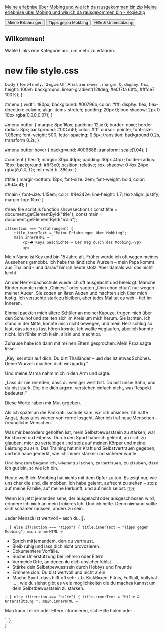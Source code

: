 [Meine erlebnise über Mobing und wie ich da rausgekommen bin.zip](https://github.com/bobdererstemensch-cyber)
[Meine erlebnise über Mobing und wie ich da rausgekommen bin - Kopie.zip](https://github.com/user-attachments/files/22751772/Meine.erlebnise.uber.Mobing.und.wie.ich.da.rausgekommen.bin.-.Kopie.zip)

<!DOCTYPE html>
<html lang="de">
<head>
    <meta charset="UTF-8">
    <meta name="viewport" content="width=device-width, initial-scale=1.0">
    <title>Meine Erfahrungen über Mobing und wie man das alles verhindern kann!</title>
            <!-- Firebase SDKs einbinden -->
            <script src="https://www.gstatic.com/firebasejs/10.7.0/firebase-app.js"></script>
            <script src="https://www.gstatic.com/firebasejs/10.7.0/firebase-auth.js"></script>
            <script src="https://www.gstatic.com/firebasejs/10.7.0/firebase-firestore.js"></script>
          
</head>
<!-- Im <head> für CSS -->
<link rel="stylesheet" href="styles.css">

<!-- Am Ende des <body> für JS -->
<script src="script.js"></script>

<body>
    <div id="menu">
    <button onclick="show('erfahrungen')">Meine Erfahrungen</button>
    <button onclick="show('tipps')">Tipps gegen Mobbing</button>
    <button onclick="show('hilfe')">Hilfe & Unterstützung</button>
</div>

<div id="content">
    <h2 id="title">Wilkommen!</h2>
    <div id="main">Wähle Links eine Kategorie aus, um mehr zu erfahren.</div>
    


</body>
</html>

# new file style.css
body {
    font-family: 'Segoe UI', Arial, sans-serif;
    margin: 0;
    display: flex;
    height: 100vh;
    background: linear-gradient(120deg, #e0f7fa 60%, #fffde7 100%);
}

#menu {
    width: 180px;
    background: #00796b;
    color: #fff;
    display: flex;
    flex-direction: column;
    align-items: stretch;
    padding: 20px 0;
    box-shadow: 2px 0 10px rgba(0,0,0,0.07);
}

#menu button {
    margin: 8px 16px;
    padding: 12px 0;
    border: none;
    border-radius: 8px;
    background: #004d40;
    color: #fff;
    cursor: pointer;
    font-size: 1.08em;
    font-weight: 500;
    letter-spacing: 0.5px;
    transition: background 0.2s, transform 0.2s;
}

#menu button:hover {
    background: #009688;
    transform: scale(1.04);
}

#content {
    flex: 1;
    margin: 30px 40px;
    padding: 30px 40px;
    border-radius: 18px;
    background: #fff3e0;
    position: relative;
    box-shadow: 0 4px 24px rgba(0,0,0,.12);
    min-width: 350px;
}

#title {
    margin-bottom: 18px;
    font-size: 2em;
    font-weight: bold;
    color: #6d4c41;
}

#main {
    font-size: 1.15em;
    color: #4e342e;
    line-height: 1.7;
    text-align: justify;
    margin-top: 10px;
}

#new file script.js
function show(section) {
    const title = document.getElementById("title");
    const main  = document.getElementById("main");

    if(section === "erfahrungen") {
        title.innerText = "Meine Erfahrungen über Mobbing";
        main.innerHTML = `
            <p>🌧️ Keys Geschichte – Der Weg durch das Mobbing.</p>
            <p>
Mein Name ist Key und bin 15 Jahre alt.
Früher wurde ich oft wegen meines Aussehens gemobbt. Ich habe thailändische Wurzeln – mein Papa kommt aus Thailand – und darauf bin ich heute stolz.
Aber damals war das nicht leicht.

An der Herrenbachschule wurde ich oft ausgelacht und beleidigt.
Manche Kinder nannten mich „Chinese“ oder sagten „Chin chon chun“, nur wegen meiner Augen.
Sie zogen an ihren Augen und machten sich über mich lustig.
Ich versuchte stark zu bleiben, aber jedes Mal tat es weh – tief im Inneren.

Einmal packten mich ältere Schüler an meiner Kapuze, trugen mich über den Schulhof und stellten sich im Kreis um mich herum.
Sie lachten. Ich stand in der Mitte, konnte mich nicht bewegen, und mein Herz schlug so laut, dass ich es fast hören konnte.
Ich wollte weglaufen, aber ich konnte nicht. Ich fühlte mich klein, allein und machtlos.

Zuhause habe ich dann mit meinen Eltern gesprochen.
Mein Papa sagte leise:

„Key, sei stolz auf dich. Du bist Thailänder – und das ist etwas Schönes. Deine Wurzeln machen dich einzigartig.“

Und meine Mama nahm mich in den Arm und sagte:

„Lass dir nie einreden, dass du weniger wert bist. Du bist unser Sohn, und du bist stark. Die, die dich ärgern, verstehen einfach nicht, was Respekt bedeutet.“

Diese Worte haben mir Mut gegeben.

Als ich später an die Pankratiusschule kam, war ich unsicher. Ich hatte Angst, dass alles wieder von vorne losgeht.
Aber ich traf neue Menschen – freundliche Menschen.

Was mir besonders geholfen hat, mein Selbstbewusstsein zu stärken, war Kickboxen und Fitness. Durch den Sport habe ich gelernt, an mich zu glauben, mich zu verteidigen und stolz auf meinen Körper und meine Leistung zu sein. Das Training hat mir Kraft und Selbstvertrauen gegeben, und ich habe gemerkt, wie ich immer stärker und sicherer wurde.

Und langsam begann ich, wieder zu lachen, zu vertrauen, zu glauben, dass ich gut bin, so wie ich bin.

Heute weiß ich:
Mobbing hat nichts mit dem Opfer zu tun. Es zeigt nur, wie unsicher die sind, die mobben.
Ich habe gelernt, aufrecht zu stehen – stolz auf meine Familie, auf meine Herkunft, und auf mich selbst. 🇹🇭

Wenn ich jetzt jemanden sehe, der ausgelacht oder ausgeschlossen wird, erinnere ich mich an mein früheres Ich.
Und ich helfe.
Denn niemand sollte sich schämen müssen, anders zu sein.

Jeder Mensch ist wertvoll – auch du. 💛.</p>
        `;
    } else if(section === "tipps") {
        title.innerText = "Tipps gegen Mobbing";
        main.innerHTML = `
            <ul>
                <li>Sprich mit jemandem, dem du vertraust.</li>
                <li>Bleib ruhig und lass dich nicht provozieren.</li>
                <li>Dokumentiere Vorfälle.</li>
                <li>Suche Unterstützung bei Lehrern oder Eltern.</li>
                <li>Vermeide Orte, an denen du dich unsicher fühlst.</li>
                <li>Stärke dein Selbstbewusstsein durch Hobbys und Freunde.</li>
                <li>Erinnere dich: Du bist wertvoll und nicht allein.</li>
                <li>Mache Sport, dass hilft oft sehr z.b. KickBoxen, Fitnis, Fußball, Vollybal ... , wie du siehst gibt es viele moglichkeiten die du machen kannst um dein Selbstbewusstsein zu stärken.</li>
            </ul>
        `;
    } else if(section === "hilfe") {
        title.innerText = "Hilfe & Unterstützung ";
        main.innerHTML = `
            <p>Man kann Lehrer oder Eltern informieren, sich Hilfe holen oder...</p>
        `;
    }  
}  
